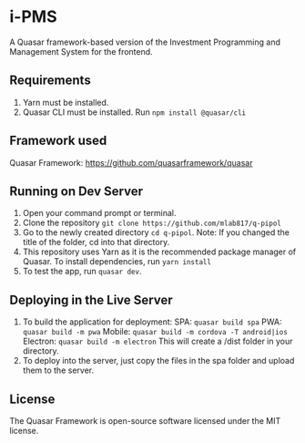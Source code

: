 # i-PMS
 A Quasar framework-based version of the Investment Programming and Management System for the frontend.
 
## Requirements
 
1. Yarn must be installed.
2. Quasar CLI must be installed. Run `npm install @quasar/cli`

## Framework used

Quasar Framework: https://github.com/quasarframework/quasar

## Running on Dev Server

1. Open your command prompt or terminal.
2. Clone the repository `git clone https://github.com/mlab817/q-pipol`
3. Go to the newly created directory `cd q-pipol`. Note: If you changed the title of the folder, cd into that directory.
4. This repository uses Yarn as it is the recommended package manager of Quasar. To install dependencies, run `yarn install`
5. To test the app, run `quasar dev`.

## Deploying in the Live Server
1. To build the application for deployment: 
   SPA:       `quasar build spa`
   PWA:       `quasar build -m pwa`
   Mobile:    `quasar build -m cordova -T android|ios`
   Electron:  `quasar build -m electron`
   This will create a /dist folder in your directory.
2. To deploy into the server, just copy the files in the spa folder and upload them to the server.

## License

The Quasar Framework is open-source software licensed under the MIT license.
